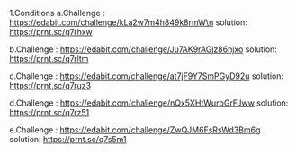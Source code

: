 1.Conditions
a.Challenge : https://edabit.com/challenge/kLa2w7m4h849k8rmW\n
  solution: https://prnt.sc/q7rhxw
  
b.Challenge : https://edabit.com/challenge/Ju7AK9rAGjz86hjxo
  solution: https://prnt.sc/q7rltm
  
c.Challenge : https://edabit.com/challenge/at7jF9Y7SmPGyD92u
  solution: https://prnt.sc/q7ruz3
  
d.Challenge : https://edabit.com/challenge/nQx5XHtWurbGrFJww
  solution: https://prnt.sc/q7rz51
  
e.Challenge : https://edabit.com/challenge/ZwQJM6FsRsWd3Bm6g
  solution: https://prnt.sc/q7s5m1  

